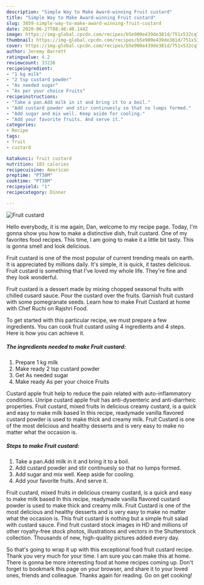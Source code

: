 ```yaml
---
description: "Simple Way to Make Award-winning Fruit custard"
title: "Simple Way to Make Award-winning Fruit custard"
slug: 3859-simple-way-to-make-award-winning-fruit-custard
date: 2020-06-27T08:46:40.144Z
image: https://img-global.cpcdn.com/recipes/b5e900e439de381d/751x532cq70/fruit-custard-recipe-main-photo.jpg
thumbnail: https://img-global.cpcdn.com/recipes/b5e900e439de381d/751x532cq70/fruit-custard-recipe-main-photo.jpg
cover: https://img-global.cpcdn.com/recipes/b5e900e439de381d/751x532cq70/fruit-custard-recipe-main-photo.jpg
author: Jeremy Barrett
ratingvalue: 4.2
reviewcount: 33238
recipeingredient:
- "1 kg milk"
- "2 tsp custard powder"
- "As needed sugar"
- "As per your choice Fruits"
recipeinstructions:
- "Take a pan.Add milk in it and bring it to a boil."
- "Add custard powder and stir continuesly so that no lumps formed."
- "Add sugar and mix well. Keep aside for cooling."
- "Add your favorite fruits. And serve it."
categories:
- Recipe
tags:
- fruit
- custard

katakunci: fruit custard 
nutrition: 183 calories
recipecuisine: American
preptime: "PT38M"
cooktime: "PT38M"
recipeyield: "1"
recipecategory: Dinner

---
```



![Fruit custard](https://img-global.cpcdn.com/recipes/b5e900e439de381d/751x532cq70/fruit-custard-recipe-main-photo.jpg)

Hello everybody, it is me again, Dan, welcome to my recipe page. Today, I'm gonna show you how to make a distinctive dish, fruit custard. One of my favorites food recipes. This time, I am going to make it a little bit tasty. This is gonna smell and look delicious.

Fruit custard is one of the most popular of current trending meals on earth. It is appreciated by millions daily. It's simple, it is quick, it tastes delicious. Fruit custard is something that I've loved my whole life. They're fine and they look wonderful.

Fruit custard is a dessert made by mixing chopped seasonal fruits with chilled cusard sauce. Pour the custard over the fruits. Garnish fruit custard with some pomegranate seeds. Learn how to make Fruit Custard at home with Chef Ruchi on Rajshri Food.


To get started with this particular recipe, we must prepare a few ingredients. You can cook fruit custard using 4 ingredients and 4 steps. Here is how you can achieve it.

<!--inarticleads1-->

##### The ingredients needed to make Fruit custard:

1. Prepare 1 kg milk
1. Make ready 2 tsp custard powder
1. Get As needed sugar
1. Make ready As per your choice Fruits


Custard apple fruit help to reduce the pain related with auto-inflammatory conditions. Unripe custard apple fruit has anti-dysenteric and anti-diarrheic properties. Fruit custard, mixed fruits in delicious creamy custard, is a quick and easy to make milk based In this recipe, readymade vanilla flavored custard powder is used to make thick and creamy milk. Fruit Custard is one of the most delicious and healthy desserts and is very easy to make no matter what the occasion is. 

<!--inarticleads2-->

##### Steps to make Fruit custard:

1. Take a pan.Add milk in it and bring it to a boil.
1. Add custard powder and stir continuesly so that no lumps formed.
1. Add sugar and mix well. Keep aside for cooling.
1. Add your favorite fruits. And serve it.


Fruit custard, mixed fruits in delicious creamy custard, is a quick and easy to make milk based In this recipe, readymade vanilla flavored custard powder is used to make thick and creamy milk. Fruit Custard is one of the most delicious and healthy desserts and is very easy to make no matter what the occasion is. This fruit custard is nothing but a simple fruit salad with custard sauce. Find fruit custard stock images in HD and millions of other royalty-free stock photos, illustrations and vectors in the Shutterstock collection. Thousands of new, high-quality pictures added every day. 

So that's going to wrap it up with this exceptional food fruit custard recipe. Thank you very much for your time. I am sure you can make this at home. There is gonna be more interesting food at home recipes coming up. Don't forget to bookmark this page on your browser, and share it to your loved ones, friends and colleague. Thanks again for reading. Go on get cooking!

